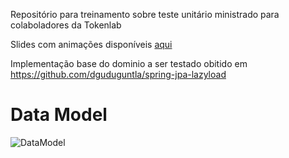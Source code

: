Repositório para treinamento sobre teste unitário ministrado para colaboladores da Tokenlab

Slides com animações disponíveis [aqui](https://docs.google.com/presentation/d/1a7U0xrgN0YAtm7tTQ9QU-geccbBZ_cgmAJ3SHyDOq5U/edit?usp=sharing)

Implementação base do dominio a ser testado obitido em https://github.com/dguduguntla/spring-jpa-lazyload


# Data Model

![DataModel](src/main/resources/datamodel/DepartmentDataModelDiagram.png?raw=true "DataModel")
